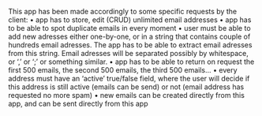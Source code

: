 

This app has been made accordingly to some specific requests by the client: 
• app has to store, edit (CRUD) unlimited email addresses 
• app has to be able to spot duplicate emails in every moment 
• user must be able to add new adresses either one-by-one, or in a string that contains couple of hundreds email adresses. The app has to be able to extract email adresses from this string. Email adresses will be separated possibly by whitespace, or ‘,’ or ‘;’ or something similar. 
• app has to be able to return on request the first 500 emails, the second 500 emails, the third 500 emails... 
• every address must have an ‘active’ true/false field, where the user will decide if this address is still active (emails can be send) or not (email address has requested no more spam) 
• new emails can be created directly from this app, and can be sent directly from this app
